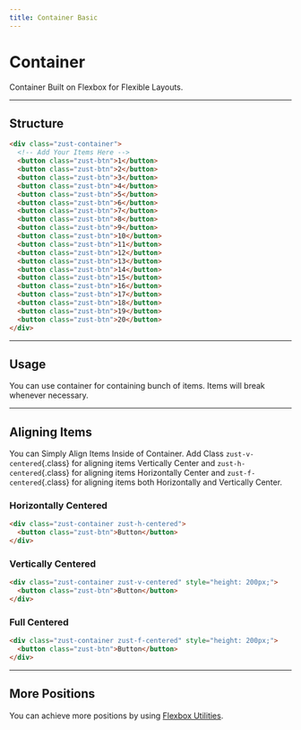 ```yaml
---
title: Container Basic
---
```


# Container
Container Built on Flexbox for Flexible Layouts.

---


## Structure
```html {snippet}
<div class="zust-container">
  <!-- Add Your Items Here -->
  <button class="zust-btn">1</button>
  <button class="zust-btn">2</button>
  <button class="zust-btn">3</button>
  <button class="zust-btn">4</button>
  <button class="zust-btn">5</button>
  <button class="zust-btn">6</button>
  <button class="zust-btn">7</button>
  <button class="zust-btn">8</button>
  <button class="zust-btn">9</button>
  <button class="zust-btn">10</button>
  <button class="zust-btn">11</button>
  <button class="zust-btn">12</button>
  <button class="zust-btn">13</button>
  <button class="zust-btn">14</button>
  <button class="zust-btn">15</button>
  <button class="zust-btn">16</button>
  <button class="zust-btn">17</button>
  <button class="zust-btn">18</button>
  <button class="zust-btn">19</button>
  <button class="zust-btn">20</button>
</div>
```
---


## Usage
You can use container for containing bunch of items. Items will break whenever necessary.

---


## Aligning Items
You can Simply Align Items Inside of Container. Add Class  `zust-v-centered`{.class} for aligning items Vertically Center and `zust-h-centered`{.class} for aligning items Horizontally Center and  `zust-f-centered`{.class} for aligning items both Horizontally and Vertically Center.

### Horizontally Centered
```html {snippet}
<div class="zust-container zust-h-centered">
  <button class="zust-btn">Button</button>
</div>
```

### Vertically Centered
```html {snippet}
<div class="zust-container zust-v-centered" style="height: 200px;">
  <button class="zust-btn">Button</button>
</div>
```

### Full Centered
```html {snippet}
<div class="zust-container zust-f-centered" style="height: 200px;">
  <button class="zust-btn">Button</button>
</div>
```
---


## More Positions
You can achieve more positions by using [Flexbox Utilities](../helpers/#flexbox).
